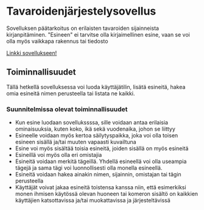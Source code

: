 # Tavaroidenjärjestelysovellus

Sovelluksen päätarkoitus on erilaisten tavaroiden sijainneista kirjanpitäminen. "Esineen" ei tarvitse olla kirjaimellinen esine, vaan se voi olla myös vaikkapa rakennus tai tiedosto

[Linkki sovellukseen!](https://tavaroidenjarjestelysovellus.herokuapp.com/)

## Toiminnallisuudet

Tällä hetkellä sovelluksessa voi luoda käyttäjätilin, lisätä esineitä, hakea omia esineitä nimen perusteella tai listata ne kaikki.

### Suunnitelmissa olevat toiminnallisuudet

* Kun esine luodaan sovellukssssa, sille voidaan antaa erilaisia ominaisuuksia, kuten koko, ikä sekä vuodenaika, johon se liittyy
* Esineelle voidaan myös kertoa säilytyspaikka, joka voi olla toisen esineen sisällä ja/tai muuten vapaasti kuvailtuna
* Esine voi myös sisältää toisia esineitä, joiden sisällä on myös esineitä
* Esineillä voi myös olla eri omistajia
* Esineitä voidaan merkitä tägeillä. Yhdellä esineellä voi olla useampia tägejä ja sama tägi voi luonnollisesti olla monella esineellä.
* Esineitä voidaan hakea ainakin nimen, sijainnin, omistajan tai tägin perusteella
* Käyttäjät voivat jakaa esineitä toistensa kanssa niin, että esimerkiksi monen ihmisen käytössä olevan huoneen tai komeron sisältö on kaikkien käyttäjien katsottavissa ja/tai muokattavissa ja järjesteltävissä